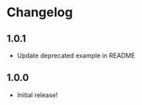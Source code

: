 # Changelog

<!-- The order of list items should be: Critical/Fixes, New, Update, Remove, Underpinnings -->
<!-- ## UNRELEASED -->

## 1.0.1

* Update deprecated example in README

## 1.0.0

* Initial release!
